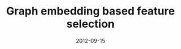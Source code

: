 ---
title: "Graph embedding based feature selection"
collection: journals
permalink: /publication/Graph
date: 2012-09-15
venue: " Neurocomputing 93: 115-125"
city: 
state: ""
thumbnail: "Graph.png"
teaser : 
authors: "Dan Wei, Shutao Li, Mingkui Tan"
bibtex: Graph.txt
uri: Graph.pdf
arxiv: 
project: 
source:
poster: 
data:
---